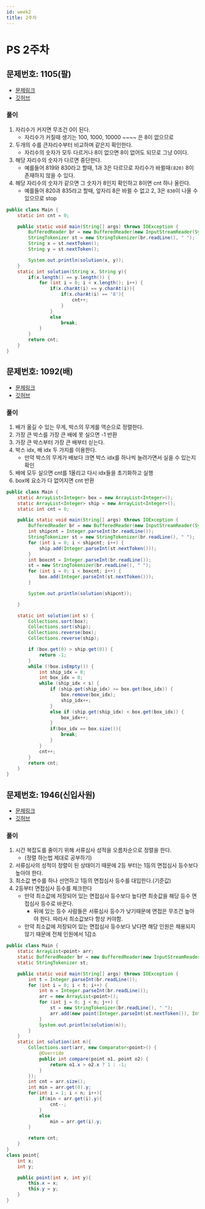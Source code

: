 ```yaml
---
id: week2
title: 2주차
---
```


# PS 2주차

## 문제번호: 1105(팔)
- [문제링크](https://www.acmicpc.net/problem/1105)
- [깃허브](https://github.com/sksk713/PS/blob/master/2%EC%A3%BC%EC%B0%A8/1105.java)


### 풀이
1. 자리수가 커지면 무조건 0이 된다.
    - 자리수가 커질때 생기는 100, 1000, 10000 ~~~~ 은 8이 없으므로
2. 두개의 수를 큰자리수부터 비교하며 같은지 확인한다.
    - 자리수의 숫자가 모두 다르거나 8이 없으면 8이 없어도 되므로 그냥 0이다.
3. 해당 자리수의 숫자가 다르면 중단한다.
    - 예를들어 819와 830라고 할때, 1과 3은 다르므로 자리수가 바뀔때`(820)` 8이 존재하지 않을 수 있다.
3. 해당 자리수의 숫자가 같으면 그 숫자가 8인지 확인하고 8이면 cnt 하나 올린다.
    - 예를들어 820과 835라고 할때, 앞자리 8은 바뀔 수 없고 2, 3은 `830`이 나올 수 있으므로 stop
    
```java
public class Main {
    static int cnt = 0;

    public static void main(String[] args) throws IOException {
        BufferedReader br = new BufferedReader(new InputStreamReader(System.in));
        StringTokenizer st = new StringTokenizer(br.readLine(), " ");
        String x = st.nextToken();
        String y = st.nextToken();

        System.out.println(solution(x, y));
    }
    static int solution(String x, String y){
        if(x.length() == y.length()) {
            for (int i = 0; i < x.length(); i++) {
                if(x.charAt(i) == y.charAt(i)){
                    if(x.charAt(i) == '8'){
                        cnt++;
                    }
                }
                else
                    break;
            }
        }
        return cnt;
    }
}
```

## 문제번호: 1092(배)
- [문제링크](https://www.acmicpc.net/problem/1092)
- [깃허브](https://github.com/sksk713/PS/blob/master/2%EC%A3%BC%EC%B0%A8/1092.java)


### 풀이

1. 배가 옮길 수 있는 무게, 박스의 무게를 역순으로 정렬한다.
2. 가장 큰 박스를 가장 큰 배에 못 실으면 -1 반환
3. 가장 큰 박스부터 가장 큰 배부터 싣는다.
4. 박스 idx, 배 idx 두 가지를 이용한다.
    - 만약 박스의 무게가 배보다 크면 박스 idx를 하나씩 늘려가면서 실을 수 있는지 확인
5. 배에 모두 실으면 cnt를 1올리고 다시 idx들을 초기화하고 실행
6. box에 요소가 다 없어지면 cnt 반환

```java
public class Main {
    static ArrayList<Integer> box = new ArrayList<Integer>();
    static ArrayList<Integer> ship = new ArrayList<Integer>();
    static int cnt = 0;

    public static void main(String[] args) throws IOException {
        BufferedReader br = new BufferedReader(new InputStreamReader(System.in));
        int shipcnt = Integer.parseInt(br.readLine());
        StringTokenizer st = new StringTokenizer(br.readLine(), " ");
        for (int i = 0; i < shipcnt; i++) {
            ship.add(Integer.parseInt(st.nextToken()));
        }
        int boxcnt = Integer.parseInt(br.readLine());
        st = new StringTokenizer(br.readLine(), " ");
        for (int i = 0; i < boxcnt; i++) {
            box.add(Integer.parseInt(st.nextToken()));
        }

        System.out.println(solution(shipcnt));

    }

    static int solution(int s) {
        Collections.sort(box);
        Collections.sort(ship);
        Collections.reverse(box);
        Collections.reverse(ship);

        if (box.get(0) > ship.get(0)) {
            return -1;
        }
        while (!box.isEmpty()) {
            int ship_idx = 0;
            int box_idx = 0;
            while (ship_idx < s) {
                if (ship.get(ship_idx) >= box.get(box_idx)) {
                    box.remove(box_idx);
                    ship_idx++;
                }
                else if (ship.get(ship_idx) < box.get(box_idx)) {
                    box_idx++;
                }
                if(box_idx == box.size()){
                    break;
                }
            }
            cnt++;
        }
        return cnt;
    }
}
```

## 문제번호: 1946(신입사원)
- [문제링크](https://www.acmicpc.net/problem/1946)
- [깃허브](https://github.com/sksk713/PS/blob/master/2%EC%A3%BC%EC%B0%A8/1946.java)


### 풀이
1. 시간 복잡도를 줄이기 위해 서류심사 성적을 오름차순으로 정렬을 한다.
    - (정렬 하는법 제대로 공부하기)
2. 서류심사의 성적이 정렬이 된 상태이기 때문에 2등 부터는 1등의 면접심사 등수보다 높아야 한다.
3. 최소값 변수를 하나 선언하고 1등의 면접심사 등수를 대입한다.(기준값)
4. 2등부터 면접심사 등수를 체크한다
    - 만약 최소값에 저장되어 있는 면접심사 등수보다 높다면 최솟값을 해당 등수 면접심사 등수로 바꾼다.
        - 뒤에 있는 등수 사람들은 서류심사 등수가 낮기때문에 면접은 무조건 높아야 한다. 따라서 최소값보다 항상 커야함.
    - 만약 최소값에 저장되어 있는 면접심사 등수보다 낮다면 해당 인원은 채용되지 않기 때문에 전체 인원에서 1감소


```java
public class Main {
    static ArrayList<point> arr;
    static BufferedReader br = new BufferedReader(new InputStreamReader(System.in));
    static StringTokenizer st;

    public static void main(String[] args) throws IOException {
        int t = Integer.parseInt(br.readLine());
        for (int i = 0; i < t; i++) {
            int n = Integer.parseInt(br.readLine());
            arr = new ArrayList<point>();
            for (int j = 0; j < n; j++) {
                st = new StringTokenizer(br.readLine(), " ");
                arr.add(new point(Integer.parseInt(st.nextToken()), Integer.parseInt(st.nextToken())));
            }
            System.out.println(solution(n));
        }
    }
    static int solution(int n){
        Collections.sort(arr, new Comparator<point>() {
            @Override
            public int compare(point o1, point o2) {
                return o1.x > o2.x ? 1 : -1;
            }
        });
        int cnt = arr.size();
        int min = arr.get(0).y;
        for(int i = 1; i < n; i++){
            if(min < arr.get(i).y){
                cnt--;
            }
            else
                min = arr.get(i).y;
        }

        return cnt;
    }
}
class point{
    int x;
    int y;

    public point(int x, int y){
        this.x = x;
        this.y = y;
    }
}
```